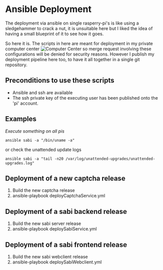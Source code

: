 # Ansible Deployment

The deployment via ansible on single rasperry-pi's is like using a sledgehammer to crack a nut,
it is unsuitable here but I liked the idea of having a small blueprint of it to see how it goes.

So here it is. The scripts in here are meant for deployment in my private computer center ![Computer Center](https://github.com/StefanSchubert/sabi/raw/master/sabi-server/UML/7_DeploymentView/SabiRZ.png)
so merge request involving these configurations will be denied for security reasons.
However I publish my deployment pipeline here too, to have it all together in a single git
repository.

## Preconditions to use these scripts

* Ansible and ssh are available
* The ssh private key of the executing user has been published onto the 'pi' account.

## Examples

_Execute something on all pis_

	ansible sabi -a "/bin/uname -a"

or check the unattended update logs

	ansible sabi -a "tail -n20 /var/log/unattended-upgrades/unattended-upgrades.log"


## Deployment of a new captcha release

1) Build the new captcha release
2) ansible-playbook deployCaptchaService.yml

## Deployment of a sabi backend release

1) Build the new sabi server release
2) ansible-playbook deploySabiService.yml

## Deployment of a sabi frontend release

1) Build the new sabi webclient release
2) ansible-playbook deploySabiWebclient.yml